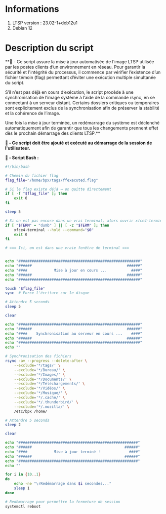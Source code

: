 # Informations

1. LTSP version : 23.02-1+deb12u1
2. Debian 12

# Description du script 
**📄 - Ce script assure la mise à jour automatisée de l'image LTSP utilisée par les postes clients d’un environnement en réseau. Pour garantir la sécurité et l'intégrité du processus, il commence par vérifier l’existence d’un fichier témoin (flag) permettant d’éviter une exécution multiple simultanée du script.

S’il n’est pas déjà en cours d’exécution, le script procède à une synchronisation de l’image système à l’aide de la commande rsync, en se connectant à un serveur distant. Certains dossiers critiques ou temporaires sont explicitement exclus de la synchronisation afin de préserver la stabilité et la cohérence de l’image.

Une fois la mise à jour terminée, un redémarrage du système est déclenché automatiquement afin de garantir que tous les changements prennent effet dès le prochain démarrage des clients LTSP.**

**📌 - Ce script doit être ajouté et exécuté au démarrage de la session de l'utilisateur.**

**🐧​ - Script Bash :**
```bash
#!/bin/bash

# Chemin du fichier flag
flag_file="/home/bpx/tags/ffexecuted.flag"

# Si le flag existe déjà → on quitte directement
if [ -f "$flag_file" ]; then
    exit 0
fi

sleep 5

# Si on est pas encore dans un vrai terminal, alors ouvrir xfce4-terminal
if [ "$TERM" = "dumb" ] || [ -z "$TERM" ]; then
    xfce4-terminal --hold --command="$0"
    exit 0
fi

# === Ici, on est dans une vraie fenêtre de terminal ===


echo "#######################################################"
echo "######                                           ######"
echo "####            Mise à jour en cours ...           ####"
echo "######                                           ######"
echo "#######################################################"

touch "$flag_file"
sync  # Force l'écriture sur le disque

# Attendre 5 seconds
sleep 5

clear

echo "#######################################################"
echo "######                                           ######"
echo "####    Synchronisation au serveur en cours ...    ####"
echo "######                                           ######"
echo "#######################################################"
echo ""

# Synchronisation des fichiers
rsync -av --progress --delete-after \
    --exclude='*/tags/' \
    --exclude='*/Bureau/' \
    --exclude='*/Images/' \
    --exclude='*/Documents/' \
    --exclude='*/Téléchargements/' \
    --exclude='*/Vidéos/' \
    --exclude='*/Musique/' \
    --exclude='*/.cache/' \
    --exclude='*/.thunderbird/' \
    --exclude='*/.mozilla/' \
    /etc/bpx /home/

# Attendre 5 seconds
sleep 2

clear

echo "######################################################"
echo "######                                          ######"
echo "####            Mise à jour terminé !             ####"
echo "######                                          ######"
echo "######################################################"
echo ""

for i in {10..1}
do
    echo -ne "\rRedémarrage dans $i secondes..."
    sleep 1
done

# Redémarrage pour permettre la fermeture de session
systemctl reboot
```
